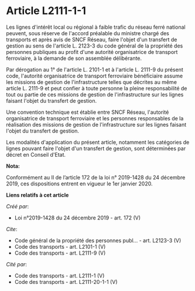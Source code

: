 # Article L2111-1-1

Les lignes d'intérêt local ou régional à faible trafic du réseau ferré national peuvent, sous réserve de l'accord préalable
du ministre chargé des transports et après avis de SNCF Réseau, faire l'objet d'un transfert de gestion au sens de l'article
L. 2123-3 du code général de la propriété des personnes publiques au profit d'une autorité organisatrice de transport
ferroviaire, à la demande de son assemblée délibérante. 

Par dérogation au 1° de l'article L. 2101-1 et à l'article L. 2111-9 du présent code, l'autorité organisatrice de transport
ferroviaire bénéficiaire assume les missions de gestion de l'infrastructure telles que décrites au même article L. 2111-9 et
peut confier à toute personne la pleine responsabilité de tout ou partie de ces missions de gestion de l'infrastructure sur
les lignes faisant l'objet du transfert de gestion. 

Une convention technique est établie entre SNCF Réseau, l'autorité organisatrice de transport ferroviaire et les personnes
responsables de la réalisation des missions de gestion de l'infrastructure sur les lignes faisant l'objet du transfert de
gestion. 

Les modalités d'application du présent article, notamment les catégories de lignes pouvant faire l'objet d'un transfert de
gestion, sont déterminées par décret en Conseil d'Etat.

**Nota:**

Conformément au II de l’article 172 de la loi n° 2019-1428 du 24 décembre 2019, ces dispositions entrent en vigueur le 1er
janvier 2020.

**Liens relatifs à cet article**

_Créé par_:

  - Loi n°2019-1428 du 24 décembre 2019 - art. 172 (V)

_Cite_:

  - Code général de la propriété des personnes publ... - art. L2123-3 (V)
  - Code des transports - art. L2101-1 (V)
  - Code des transports - art. L2111-9 (V)

_Cité par_:

  - Code des transports - art. L2111-1 (V)
  - Code des transports - art. L2111-20-1-1 (V)

